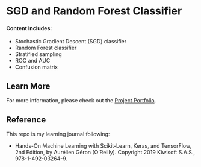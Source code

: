 # SGD and Random Forest Classifier

#### Content Includes:
- Stochastic Gradient Descent (SGD) classifier
- Random Forest classifier
- Stratified sampling
- ROC and AUC
- Confusion matrix

## Learn More

For more information, please check out the [Project Portfolio](https://tingting0618.github.io).

## Reference

This repo is my learning journal following:
- Hands-On Machine Learning with Scikit-Learn, Keras, and TensorFlow, 2nd Edition, by Aurélien Géron (O’Reilly). Copyright 2019 Kiwisoft S.A.S., 978-1-492-03264-9.
